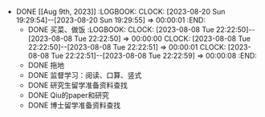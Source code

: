 - DONE [[Aug 9th, 2023]]
  :LOGBOOK:
  CLOCK: [2023-08-20 Sun 19:29:54]--[2023-08-20 Sun 19:29:55] =>  00:00:01
  :END:
	- DONE 买菜、做饭
	  :LOGBOOK:
	  CLOCK: [2023-08-08 Tue 22:22:50]--[2023-08-08 Tue 22:22:50] =>  00:00:00
	  CLOCK: [2023-08-08 Tue 22:22:50]--[2023-08-08 Tue 22:22:51] =>  00:00:01
	  CLOCK: [2023-08-08 Tue 22:22:51]--[2023-08-08 Tue 22:22:59] =>  00:00:08
	  :END:
	- DONE 拖地
	- DONE 监督学习：阅读、口算、竖式
	- DONE 研究生留学准备资料查找
	- DONE Qiu的paper和研究
	- DONE 博士留学准备资料查找